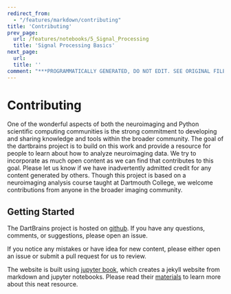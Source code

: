 ```yaml
---
redirect_from:
  - "/features/markdown/contributing"
title: 'Contributing'
prev_page:
  url: /features/notebooks/5_Signal_Processing
  title: 'Signal Processing Basics'
next_page:
  url: 
  title: ''
comment: "***PROGRAMMATICALLY GENERATED, DO NOT EDIT. SEE ORIGINAL FILES IN /content***"
---
```

# Contributing

One of the wonderful aspects of both the neuroimaging and Python scientific computing communities is the strong commitment to developing and sharing knowledge and tools within the broader community. The goal of the dartbrains project is to build on this work and provide a resource for people to learn about how to analyze  neuroimaging data. We try to incorporate as much open content as we can find that contributes to this goal. Please let us know if we have inadvertently admitted credit for any content generated by others. Though this project is based on a neuroimaging analysis course taught at Dartmouth College, we welcome contributions from anyone in the broader imaging community.

## Getting Started
The DartBrains project is hosted on [github](https://github.com/ljchang/dartbrains). If you have any questions, comments, or suggestions, please open an issue.

If you notice any mistakes or have idea for new content, please either open an issue or submit a pull request for us to review.

The website is built using [jupyter book](https://jupyter.org/jupyter-book/intro.html), which creates a jekyll website from markdown and jupyter notebooks. Please read their [materials](https://jupyter.org/jupyter-book/intro.html) to learn more about this neat resource.
